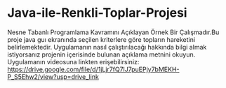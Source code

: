 # Java-ile-Renkli-Toplar-Projesi
Nesne Tabanlı Programlama Kavramını Açıklayan Örnek Bir Çalışmadır.Bu proje java guı ekranında seçilen kriterlere göre topların hareketini belirlemektedir.
Uygulamanın nasıl çalıştırılacağı hakkında bilgi almak istiyorsanız projenin içerisinde bulunan açıklama metnini okuyun.
Uygulamanın videosuna linkten erişebilirsiniz:
https://drive.google.com/file/d/1jLjr7fQ7lJ7puEPjy7bMEKH-P_S5Ehw2/view?usp=drive_link

